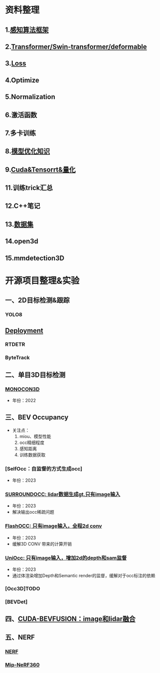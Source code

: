 # 资料整理
## 1.[感知算法框架](Data/感知算法框架.md)
## 2.[Transformer/Swin-transformer/deformable](Data/Transformer.md)
## 3.[Loss](Data/loss.md)
## 4.Optimize
## 5.Normalization
## 6.激活函数
## 7.多卡训练
## 8.[模型优化知识](Data/模型优化知识.md)
## 9.[Cuda&Tensorrt&量化](Data/Cuda&Tensorrt.md)
## 11.训练trick汇总
## 12.C++笔记
## 13.[数据集](Data/dataset.md) 
## 14.open3d
## 15.mmdetection3D


# 开源项目整理&实验
## 一、2D目标检测&跟踪
### YOLO8
## [Deployment](work/yolov8/yolov8_depolyment.md)
### RTDETR
### ByteTrack

## 二、单目3D目标检测
### [MONOCON3D](https://github.com/chenzihao008/monocon_rp)
- 年份：2022

## 三、BEV Occupancy
- 关注点：
    1. miou、模型性能
    2. occ精细程度
    3. 感知距离
    4. 训练数据获取
### [SelfOcc：自监督的方式生成occ]
- 年份：2023
### [SURROUNDOCC: lidar数据生成gt,只有image输入](work/surroundocc/surroundocc.md)
- 年份：2023
- 解决输出occ稀疏问题
### [FlashOCC: 只有image输入，全程2d conv ](work/FlashOCC/FlashOCC.md)
- 年份：2023
- 缓解3D CONV 带来的计算开销
### [UniOcc: 只有image输入，增加2d的depth和sam监督](work/UniOcc/UniOcc.md)
- 年份：2023
- 通过体渲染增加Depth和Semantic render的监督，缓解对于occ标注的依赖
### [Occ3D]TODO

### [BEVDet]
## 四、[CUDA-BEVFUSION：image和lidar融合](work/CUDA-BEVFusion/CUDA-BEVFUSION.md)
## 五、NERF

### [NERF](work/NERF/NERF/NERF.md)
### [Mip-NeRF360](work/NERF/Mip-NeRF360/Mip-NeRF360.md)



